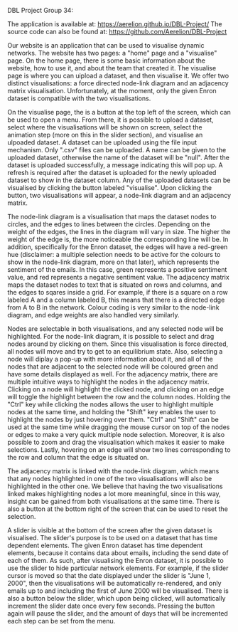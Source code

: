 DBL Project Group 34:

The application is available at: https://aerelion.github.io/DBL-Project/
The source code can also be found at: https://github.com/Aerelion/DBL-Project

Our website is an application that can be used to visualise dynamic networks. The website has two pages: a "home" page and a "visualise" page. On the home page, there is some basic information about the website, how to use it, and about the team that created it. The visualise page is where you can uipload a dataset, and then visualise it. We offer two distinct visualisations: a force directed node-link diagram and an adjacency matrix visualisation. Unfortunately, at the moment, only the given Enron dataset is compatible with the two visualisations.

On the visualise page, the is a button at the top left of the screen, which can be used to open a menu. From there, it is possible to upload a dataset, select where the visualisations will be shown on screen, select the animation step (more on this in the slider section), and visualise an ulpoaded dataset.
A dataset can be uploaded using the file input mechanism. Only ".csv" files can be uploaded. A name can be given to the uploaded dataset, otherwise the name of the dataset will be "null". After the dataset is uploaded successfully, a message indicating this will pop up. A refresh is required after the dataset is uploaded for the newly uploaded dataset to show in the dataset column. Any of the uploaded datasets can be visualised by clicking the button labeled "visualise". Upon clicking the button, two visualisations will appear, a node-link diagram and an adjacency matrix.

The node-link diagram is a visualisation that maps the dataset nodes to circles, and the edges to lines between the circles. Depending on the weight of the edges, the lines in the diagram will vary in size. The higher the weight of the edge is, the more noticeable the corresponding line will be. In addition, specifically for the Enron dataset, the edges will have a red-green hue (disclaimer: a multiple selection needs to be active for the colours to show in the node-link diagram, more on that later), which represents the sentiment of the emails. In this case, green represents a positive sentiment value, and red represents a negative sentiment value. The adjacency matrix maps the dataset nodes to text that is situated on rows and columns, and the edges to sqares inside a grid. For example, if there is a square on a row labeled A and a column labeled B, this means that there is a directed edge from A to B in the network. Colour coding is very similar to the node-link diagram, and edge weights are also handled very similarly.

Nodes are selectable in both visualisations, and any selected node will be highlighted. For the node-link diagram, it is possible to select and drag nodes around by clicking on them. Since this visualisation is force directed, all nodes will move and try to get to an equilibrium state. Also, selecting a node will diplay a pop-up with more information about it, and all of the nodes that are adjacent to the selected node will be coloured green and have some details displayed as well. For the adjacency matrix, there are multiple intuitive ways to highlight the nodes in the adjacency matrix. Clicking on a node will highlight the clicked node, and clicking on an edge will toggle the highlight between the row and the column nodes. Holding the "Ctrl" key while clicking the nodes allows the user to highlight multiple nodes at the same time, and holding the "Shift" key enables the user to highlight the nodes by just hovering over them. "Ctrl" and "Shift" can be used at the same time while dragging the mouse cursor on top of the nodes or edges to make a very quick multiple node selection. Moreover, it is also possible to zoom and drag the visualisation which makes it easier to make selections. Lastly, hovering on an edge will show two lines corresponding to the row and column that the edge is situated on.

The adjacency matrix is linked with the node-link diagram, which means that any nodes highlighted in one of the two visualisations will also be highlighted in the other one. We believe that having the two visualisations linked makes highlighting nodes a lot more meaningful, since in this way, insight can be gained from both visualisations at the same time. There is also a button at the bottom right of the screen that can be used to reset the selection.

A slider is visible at the bottom of the screen after the given dataset is visualised. The slider's purpose is to be used on a dataset that has time dependent elements. The given Enron dataset has time dependent elements, because it contains data about emails, including the send date of each of them. As such, after visualising the Enron dataset, it is possible to use the slider to hide particular network elements. For example, if the slider cursor is moved so that the date displayed under the slider is "June 1, 2000", then the visualisations will be automatically re-rendered, and only emails up to and including the first of June 2000 will be visualised. There is also a button below the slider, which upon being clicked, will automatically increment the slider date once every few seconds. Pressing the button again will pause the slider, and the amount of days that will be incremented each step can be set from the menu.
